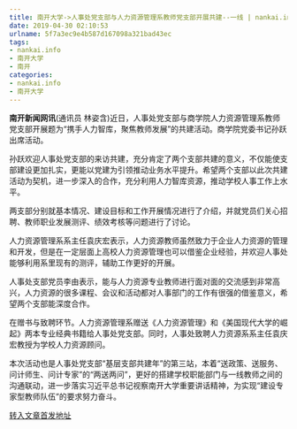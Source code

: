 ```yaml
---
title: 南开大学->人事处党支部与人力资源管理系教师党支部开展共建--一线 | nankai.info
date: 2019-04-30 02:10:53
urlname: 5f7a3ec9e4b587d167098a321bad43ec
tags: 
- nankai.info
- 南开大学
- 南开
categories:
- nankai.info
- 南开大学
---
```


**南开新闻网讯**(通讯员 林姿含)近日，人事处党支部与商学院人力资源管理系教师党支部开展题为“携手人力智库，聚焦教师发展”的共建活动。商学院党委书记孙跃出席活动。

孙跃欢迎人事处党支部的来访共建，充分肯定了两个支部共建的意义，不仅能使支部建设更加扎实，更能以党建为引领推动业务水平提升。希望两个支部以此次共建活动为契机，进一步深入的合作，充分利用人力智库资源，推动学校人事工作上水平。

两支部分别就基本情况、建设目标和工作开展情况进行了介绍，并就党员们关心招聘、教师职业发展测评、绩效考核等问题进行了讨论。

人力资源管理系系主任袁庆宏表示，人力资源教师虽然致力于企业人力资源的管理和开发，但是在一定层面上高校人力资源管理也可以借鉴企业经验，并欢迎人事处能够利用系里现有的测评，辅助工作更好的开展。

人事处支部党员李由表示，能与人力资源专业教师进行面对面的交流感到非常高兴，人力资源的很多课程、会议和活动都对人事部门的工作有很强的借鉴意义，希望两个支部能深度合作。

在赠书与致聘环节。人力资源管理系赠送《人力资源管理》和《美国现代大学的崛起》两本专业经典书籍给人事处党支部。同时，人事处致聘人力资源系系主任袁庆宏教授为学校人力资源顾问。

本次活动也是人事处党支部“基层支部共建年”的第三站，本着“送政策、送服务、问计师生、问计专家”的“两送两问”，更好的搭建学校职能部门与一线教师之间的沟通联动，进一步落实习近平总书记视察南开大学重要讲话精神，为实现“建设专家型教师队伍”的要求努力奋斗。

[转入文章首发地址](http://news.nankai.edu.cn/zhxw/system/2019/04/29/000447794.shtml)